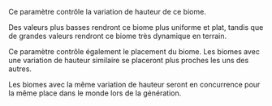 Ce paramètre contrôle la variation de hauteur de ce biome.

Des valeurs plus basses rendront ce biome plus uniforme et plat, tandis que de grandes valeurs rendront ce biome
très dynamique en terrain.

Ce paramètre contrôle également le placement du biome.
Les biomes avec une variation de hauteur similaire se placeront plus proches les uns des autres.

Les biomes avec la même variation de hauteur seront en concurrence pour la même place dans le monde lors de la génération.